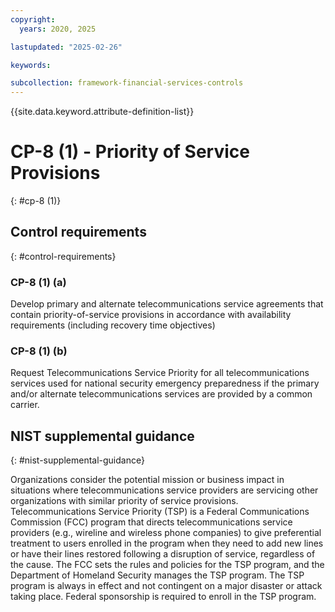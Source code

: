 ```yaml
---
copyright:
  years: 2020, 2025

lastupdated: "2025-02-26"

keywords:

subcollection: framework-financial-services-controls
---
```


{{site.data.keyword.attribute-definition-list}}

# CP-8 (1) -  Priority of Service Provisions
{: #cp-8 (1)}

## Control requirements
{: #control-requirements}



### CP-8 (1) (a)


Develop primary and alternate telecommunications service agreements that contain priority-of-service provisions in accordance with availability requirements (including recovery time objectives)


### CP-8 (1) (b)


Request Telecommunications Service Priority for all telecommunications services used for national security emergency preparedness if the primary and/or alternate telecommunications services are provided by a common carrier.












## NIST supplemental guidance
{: #nist-supplemental-guidance}

Organizations consider the potential mission or business impact in situations where telecommunications service providers are servicing other organizations with similar priority of service provisions. Telecommunications Service Priority (TSP) is a Federal Communications Commission (FCC) program that directs telecommunications service providers (e.g., wireline and wireless phone companies) to give preferential treatment to users enrolled in the program when they need to add new lines or have their lines restored following a disruption of service, regardless of the cause. The FCC sets the rules and policies for the TSP program, and the Department of Homeland Security manages the TSP program. The TSP program is always in effect and not contingent on a major disaster or attack taking place. Federal sponsorship is required to enroll in the TSP program.
